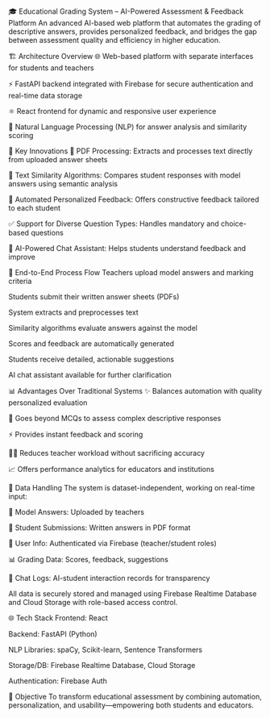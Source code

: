 🎓 Educational Grading System – AI-Powered Assessment & Feedback Platform
An advanced AI-based web platform that automates the grading of descriptive answers, provides personalized feedback, and bridges the gap between assessment quality and efficiency in higher education.

🏗️ Architecture Overview
🌐 Web-based platform with separate interfaces for students and teachers

⚡ FastAPI backend integrated with Firebase for secure authentication and real-time data storage

⚛️ React frontend for dynamic and responsive user experience

🧠 Natural Language Processing (NLP) for answer analysis and similarity scoring

🚀 Key Innovations
📄 PDF Processing: Extracts and processes text directly from uploaded answer sheets

🧮 Text Similarity Algorithms: Compares student responses with model answers using semantic analysis

💬 Automated Personalized Feedback: Offers constructive feedback tailored to each student

✅ Support for Diverse Question Types: Handles mandatory and choice-based questions

🤖 AI-Powered Chat Assistant: Helps students understand feedback and improve

🔁 End-to-End Process Flow
Teachers upload model answers and marking criteria

Students submit their written answer sheets (PDFs)

System extracts and preprocesses text

Similarity algorithms evaluate answers against the model

Scores and feedback are automatically generated

Students receive detailed, actionable suggestions

AI chat assistant available for further clarification

📊 Advantages Over Traditional Systems
✨ Balances automation with quality personalized evaluation

📝 Goes beyond MCQs to assess complex descriptive responses

⚡ Provides instant feedback and scoring

👩‍🏫 Reduces teacher workload without sacrificing accuracy

📈 Offers performance analytics for educators and institutions

📁 Data Handling
The system is dataset-independent, working on real-time input:

📝 Model Answers: Uploaded by teachers

🧾 Student Submissions: Written answers in PDF format

👥 User Info: Authenticated via Firebase (teacher/student roles)

📊 Grading Data: Scores, feedback, suggestions

💬 Chat Logs: AI-student interaction records for transparency

All data is securely stored and managed using Firebase Realtime Database and Cloud Storage with role-based access control.

🌐 Tech Stack
Frontend: React

Backend: FastAPI (Python)

NLP Libraries: spaCy, Scikit-learn, Sentence Transformers

Storage/DB: Firebase Realtime Database, Cloud Storage

Authentication: Firebase Auth

📌 Objective
To transform educational assessment by combining automation, personalization, and usability—empowering both students and educators.
